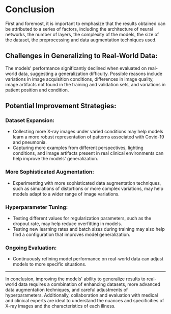 # Conclusion

First and foremost, it is important to emphasize that the results obtained can be attributed to a series of factors, including the architecture of neural networks, the number of layers, the complexity of the models, the size of the dataset, the preprocessing and data augmentation techniques used.

## Challenges in Generalizing to Real-World Data:

The models' performance significantly declined when evaluated on real-world data, suggesting a generalization difficulty. Possible reasons include variations in image acquisition conditions, differences in image quality, image artifacts not found in the training and validation sets, and variations in patient position and condition.

## Potential Improvement Strategies:

### Dataset Expansion:

- Collecting more X-ray images under varied conditions may help models learn a more robust representation of patterns associated with Covid-19 and pneumonia.
- Capturing more examples from different perspectives, lighting conditions, and image artifacts present in real clinical environments can help improve the models' generalization.

### More Sophisticated Augmentation:

- Experimenting with more sophisticated data augmentation techniques, such as simulations of distortions or more complex variations, may help models adapt to a wider range of image variations.

### Hyperparameter Tuning:

- Testing different values for regularization parameters, such as the dropout rate, may help reduce overfitting in models.
- Testing new learning rates and batch sizes during training may also help find a configuration that improves model generalization.

### Ongoing Evaluation:

- Continuously refining model performance on real-world data can adjust models to more specific situations.

---

In conclusion, improving the models' ability to generalize results to real-world data requires a combination of enhancing datasets, more advanced data augmentation techniques, and careful adjustments of hyperparameters. Additionally, collaboration and evaluation with medical and clinical experts are ideal to understand the nuances and specificities of X-ray images and the characteristics of each illness.